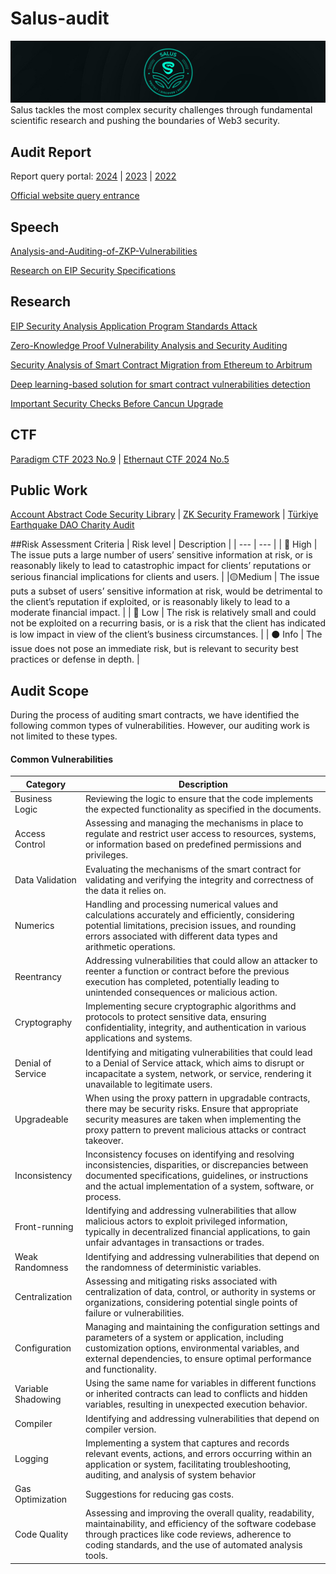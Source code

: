 # Salus-audit
![Image text](/pic/back.png)
Salus tackles the most complex security challenges through fundamental scientific research and pushing the boundaries of Web3 security.

## Audit Report
Report query portal:
[2024](/2024) | [2023](/2023) | [2022](/2022)

[Official website query entrance](https://salusec.io/audit-report)
## Speech

[Analysis-and-Auditing-of-ZKP-Vulnerabilities](https://ethcc.io/archive/Analysis-and-Auditing-of-ZKP-Vulnerabilities)

[Research on EIP Security Specifications](https://www.youtube.com/watch?v=iud7Kjl-11g&list=PLhM7rBgpVV-KN8mM17IRSFIGsL0EaGA_m)

## Research 

[EIP Security Analysis Application Program Standards Attack](https://dl.acm.org/doi/pdf/10.1145/3650400.3650609)

[Zero-Knowledge Proof Vulnerability Analysis and Security Auditing](https://eprint.iacr.org/2024/514)

[Security Analysis of Smart Contract Migration from Ethereum to Arbitrum](https://arxiv.org/pdf/2307.14773.pdf)

[Deep learning-based solution for smart contract vulnerabilities detection](https://www.nature.com/articles/s41598-023-47219-0)

[Important Security Checks Before Cancun Upgrade](https://salusec.io/blog/21_important-security-checks-before-cancun-upgrade)

## CTF
[Paradigm CTF 2023 No.9](https://ctf.paradigm.xyz/scoreboard) | [Ethernaut CTF 2024 No.5](https://github.com/OpenZeppelin/ctf-2024)

## Public Work
[Account Abstract Code Security Library](https://github.com/Mirror-Tang/Account-abstraction-coding-security-library) | [ZK Security Framework](https://github.com/Salusec/zksecurity-framework) | [Türkiye Earthquake DAO Charity Audit](https://github.com/connext/xDonations/blob/main/audits/SalusAudit.pdf)

##Risk Assessment Criteria
| Risk level  | Description |
| --- | --- |
| 🔴 High | The issue puts a large number of users’ sensitive information at risk, or is reasonably likely to lead to catastrophic impact for clients’ reputations or serious financial implications for clients and users. |
|🟡Medium | The issue puts a subset of users’ sensitive information at risk, would be detrimental to the client’s reputation if exploited, or is reasonably likely to lead to a moderate financial impact. |
| 🔵 Low | The risk is relatively small and could not be exploited on a recurring basis, or is a risk that the client has indicated is low impact in view of the client’s business circumstances. |
| ⚫ Info | The issue does not pose an immediate risk, but is relevant to security best practices or defense in depth. |

## Audit Scope
During the process of auditing smart contracts, we have identified the following common types of vulnerabilities. However, our auditing work is not limited to these types.

#### Common Vulnerabilities
| Category  | Description |
| --- | --- |
| Business Logic | Reviewing the logic to ensure that the code implements the expected functionality as specified in the documents. |
| Access Control | Assessing and managing the mechanisms in place to regulate and restrict user access to resources, systems, or information based on predefined permissions and privileges. |
| Data Validation | Evaluating the mechanisms of the smart contract for validating and verifying the integrity and correctness of the data it relies on. |
| Numerics | Handling and processing numerical values and calculations accurately and efficiently, considering potential limitations, precision issues, and rounding errors associated with different data types and arithmetic operations. |
| Reentrancy | Addressing vulnerabilities that could allow an attacker to reenter a function or contract before the previous execution has completed, potentially leading to unintended consequences or malicious action. |
| Cryptography | Implementing secure cryptographic algorithms and protocols to protect sensitive data, ensuring confidentiality, integrity, and authentication in various applications and systems. |
| Denial of Service | Identifying and mitigating vulnerabilities that could lead to a Denial of Service attack, which aims to disrupt or incapacitate a system, network, or service, rendering it unavailable to legitimate users. |
| Upgradeable | When using the proxy pattern in upgradable contracts, there may be security risks. Ensure that appropriate security measures are taken when implementing the proxy pattern to prevent malicious attacks or contract takeover. |
| Inconsistency | Inconsistency focuses on identifying and resolving inconsistencies, disparities, or discrepancies between documented specifications, guidelines, or instructions and the actual implementation of a system, software, or process. |
| Front-running | Identifying and addressing vulnerabilities that allow malicious actors to exploit privileged information, typically in decentralized financial applications, to gain unfair advantages in transactions or trades. |
| Weak Randomness | Identifying and addressing vulnerabilities that depend on the randomness of deterministic variables. |
| Centralization | Assessing and mitigating risks associated with centralization of data, control, or authority in systems or organizations, considering potential single points of failure or vulnerabilities. |
| Configuration | Managing and maintaining the configuration settings and parameters of a system or application, including customization options, environmental variables, and external dependencies, to ensure optimal performance and functionality. |
| Variable Shadowing | Using the same name for variables in different functions or inherited contracts can lead to conflicts and hidden variables, resulting in unexpected execution behavior. |
| Compiler | Identifying and addressing vulnerabilities that depend on compiler version. |
| Logging | Implementing a system that captures and records relevant events, actions, and errors occurring within an application or system, facilitating troubleshooting, auditing, and analysis of system behavior |
| Gas Optimization | Suggestions for reducing gas costs. |
| Code Quality | Assessing and improving the overall quality, readability, maintainability, and efficiency of the software codebase through practices like code reviews, adherence to coding standards, and the use of automated analysis tools. |














